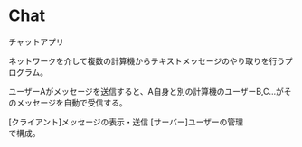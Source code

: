 # Chat
チャットアプリ

ネットワークを介して複数の計算機からテキストメッセージのやり取りを行うプログラム。

ユーザーAがメッセージを送信すると、A自身と別の計算機のユーザーB,C…がそのメッセージを自動で受信する。

[クライアント]メッセージの表示・送信
[サーバー]ユーザーの管理　　　　　　で構成。
